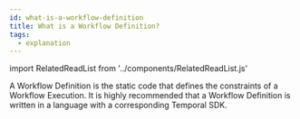 ```yaml
---
id: what-is-a-workflow-definition
title: What is a Workflow Definition?
tags:
  - explanation
---
```


import RelatedReadList from '../components/RelatedReadList.js'

A Workflow Definition is the static code that defines the constraints of a Workflow Execution.
  It is highly recommended that a Workflow Definition is written in a language with a corresponding Temporal SDK.

<RelatedReadList
readliststring="How to develop a Workflow Definition in Go?/docs/content/how-to-write-a-workflow-definition-in-go?dg|How develop a Workflow Definition in Java?/docs/content/how-to-write-a-workflow-definition-in-java?dg|
How develop a Workflow Definition in Node.jsP?/docs/content/how-to-write-a-workflow-definition-in-node?dg|
How develop a Workflow Definition in PHP?/docs/content/how-to-write-a-workflow-definition-in-php?dg"
/>
